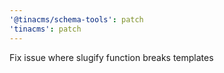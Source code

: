 ```yaml
---
'@tinacms/schema-tools': patch
'tinacms': patch
---
```


Fix issue where slugify function breaks templates
